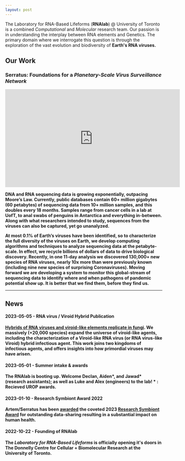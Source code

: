```yaml
---
layout: post
---
```


The Laboratory for RNA-Based Lifeforms (<b>RNAlab</b>) @ University of Toronto is a combined <i>Computational</i> and <i>Molecular</i> research team. Our passion is in understanding the interplay between RNA elements and Genetics. The primary domain where we interrogate this question is through the exploration of the vast evolution and biodiversity of <b>Earth's RNA viruses<b>. <br>


## Our Work

### Serratus: Foundations for a *Planetary-Scale Virus Surveillance Network*

<iframe width="560" height="315" src="https://www.youtube.com/embed/ckulYdtTEa0" title="YouTube video player" frameborder="0" allow="accelerometer; autoplay; clipboard-write; encrypted-media; gyroscope; picture-in-picture; web-share" allowfullscreen></iframe>

DNA and RNA sequencing data is growing exponentially, outpacing Moore’s Law. Currently, public databases contain 60+ million gigabytes (60 petabytes) of sequencing data from 10+ million samples, and this doubles every 18 months. Samples range from cancer cells in a lab at UofT, to anal swabs of penguins in Antarctica and everything in-between. Along with what researchers intended to study, sequences from the viruses can also be captured, yet go unanalyzed.

At most 0.1% of Earth’s viruses have been identified, so to characterize the full diversity of the viruses on Earth, we develop computing algorithms and techniques to analyze sequencing data at the <b>petabyte-scale</b>. In effect, we recycle billions of dollars of data to drive biological discovery. Recently, in one 11-day analysis we discovered 130,000+ new species of RNA viruses, nearly 10x more than were previously known (including nine new species of surprising Coronaviruses). Moving forward we are developing a system to monitor this global-stream of sequencing data to identify where and when pathogens of pandemic potential show up. It is better that we find them, before they find us.

------------------------------------------------------------------------------

## News

#### 2023-05-05 - RNA virus / Viroid Hybrid Publication

[Hybrids of RNA viruses and viroid-like elements replicate in fungi](https://www.nature.com/articles/s41467-023-38301-2). We massively (+20,000 species) expand the universe of viroid-like agents, including the characterization of a Viroid-like RNA virus (or RNA virus-like Viroid) hybrid infectious agent. This work joins two kingdoms of infectious agents, and offers insights into how primordial viruses may have arisen.

#### 2023-05-01 - Summer intake & awards

The RNAlab is booting up. Welcome Declan, Aiden*, and Jawad* (research assistants); as well as Luke and Alex (engineers) to the lab! * : Recieved UROP awards.


#### 2023-01-10 - Research Symbiont Award 2022

Artem/Serratus has been [awarded](https://twitter.com/jbrianbyrd/status/1614433561079062531) the coveted 2023 [Research Symbiont Award](https://researchsymbionts.org/) for outstanding data-sharing resulting in a substantial impact on human health.  

#### 2022-10-22 - Founding of RNAlab

The *Laboratory for RNA-Based Lifeforms* is officially opening it's doors in The Donnelly Centre for Cellular + Biomolecular Research at the University of Toronto.